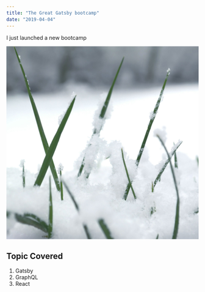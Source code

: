 ```yaml
---
title: "The Great Gatsby bootcamp"
date: "2019-04-04"
---
```


I just launched a new bootcamp

![Grass](./grass.jpg)

## Topic Covered

1. Gatsby
2. GraphQL
3. React